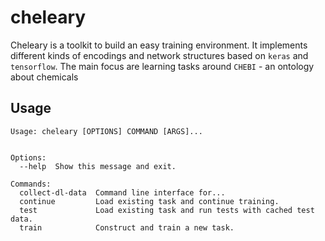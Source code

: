 # cheleary

Cheleary is a toolkit to build an easy training environment. It implements
different kinds of encodings and network structures based on `keras` and
`tensorflow`. The main focus are learning tasks around `CHEBI` - an
ontology about chemicals
  
## Usage

```
Usage: cheleary [OPTIONS] COMMAND [ARGS]...


Options:
  --help  Show this message and exit.

Commands:
  collect-dl-data  Command line interface for...
  continue         Load existing task and continue training.
  test             Load existing task and run tests with cached test data.
  train            Construct and train a new task.
```
